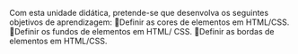 Com  esta  unidade  didática,  pretende-se  que  desenvolva  os  seguintes  objetivos  de aprendizagem:
Definir as cores de elementos em HTML/CSS.
Definir os fundos de elementos em HTML/ CSS.
Definir as bordas de elementos em HTML/CSS.
